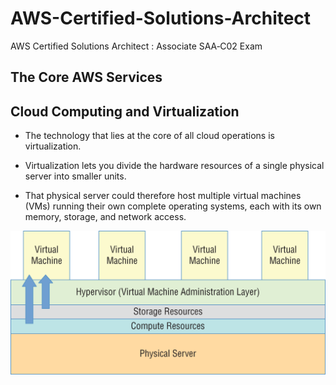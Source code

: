 # AWS-Certified-Solutions-Architect

AWS Certified Solutions Architect : Associate SAA‐C02 Exam

## The Core AWS Services

## Cloud Computing and Virtualization

* The technology that lies at the core of all cloud operations is virtualization.

* Virtualization lets you divide the hardware resources of a single physical server into smaller units.

* That physical server could therefore host multiple virtual machines (VMs) running their own complete operating systems, each with its own memory, storage, and network access.

![Cloud Vs Virtualization](https://github.com/satyasure/AWS-Certified-Solutions-Architect/blob/main/images/VM-Cloud.png)
